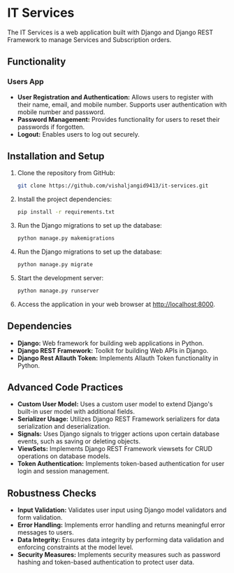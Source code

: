 # IT Services

The IT Services is a web application built with Django and Django REST Framework to manage Services and Subscription orders.

## Functionality

### Users App

- **User Registration and Authentication:** Allows users to register with their name, email, and mobile number. Supports user authentication with mobile number and password.
- **Password Management:** Provides functionality for users to reset their passwords if forgotten.
- **Logout:** Enables users to log out securely.


## Installation and Setup

1. Clone the repository from GitHub:
    ```bash
    git clone https://github.com/vishaljangid9413/it-services.git
    ```

2. Install the project dependencies:
    ```bash
    pip install -r requirements.txt
    ```
    
3. Run the Django migrations to set up the database:
    ```bash
    python manage.py makemigrations
    ```

4. Run the Django migrations to set up the database:
    ```bash
    python manage.py migrate
    ```

5. Start the development server:
    ```bash
    python manage.py runserver
    ```

6. Access the application in your web browser at [http://localhost:8000](http://localhost:8000).

## Dependencies

- **Django:** Web framework for building web applications in Python.
- **Django REST Framework:** Toolkit for building Web APIs in Django.
- **Django Rest Allauth Token:** Implements Allauth Token functionality in Python.

## Advanced Code Practices

- **Custom User Model:** Uses a custom user model to extend Django's built-in user model with additional fields.
- **Serializer Usage:** Utilizes Django REST Framework serializers for data serialization and deserialization.
- **Signals:** Uses Django signals to trigger actions upon certain database events, such as saving or deleting objects.
- **ViewSets:** Implements Django REST Framework viewsets for CRUD operations on database models.
- **Token Authentication:** Implements token-based authentication for user login and session management.

## Robustness Checks

- **Input Validation:** Validates user input using Django model validators and form validation.
- **Error Handling:** Implements error handling and returns meaningful error messages to users.
- **Data Integrity:** Ensures data integrity by performing data validation and enforcing constraints at the model level.
- **Security Measures:** Implements security measures such as password hashing and token-based authentication to protect user data.
